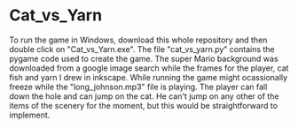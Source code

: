 Cat_vs_Yarn
===========
To run the game in Windows, download this whole repository and then double click on "Cat_vs_Yarn.exe".
The file "cat_vs_yarn.py" contains the pygame code used to create the game.
The super Mario background was downloaded from a google image search while the frames for the player, cat fish and yarn 
I drew in inkscape. 
While running the game might ocassionally freeze while the "long_johnson.mp3" file is playing. 
The player can fall down the hole and can jump on the cat. He can't jump on any other of the items of the scenery for the moment, but this would be straightforward to implement. 
